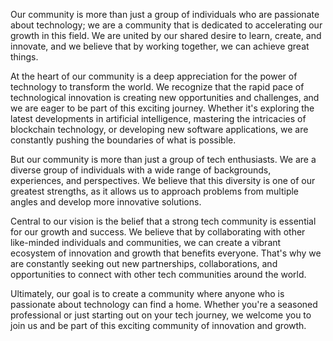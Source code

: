 Our community is more than just a group of individuals who are passionate about technology; we are a community that is dedicated to accelerating our growth in this field. We are united by our shared desire to learn, create, and innovate, and we believe that by working together, we can achieve great things.

At the heart of our community is a deep appreciation for the power of technology to transform the world. We recognize that the rapid pace of technological innovation is creating new opportunities and challenges, and we are eager to be part of this exciting journey. Whether it's exploring the latest developments in artificial intelligence, mastering the intricacies of blockchain technology, or developing new software applications, we are constantly pushing the boundaries of what is possible.

But our community is more than just a group of tech enthusiasts. We are a diverse group of individuals with a wide range of backgrounds, experiences, and perspectives. We believe that this diversity is one of our greatest strengths, as it allows us to approach problems from multiple angles and develop more innovative solutions.

Central to our vision is the belief that a strong tech community is essential for our growth and success. We believe that by collaborating with other like-minded individuals and communities, we can create a vibrant ecosystem of innovation and growth that benefits everyone. That's why we are constantly seeking out new partnerships, collaborations, and opportunities to connect with other tech communities around the world.

Ultimately, our goal is to create a community where anyone who is passionate about technology can find a home. Whether you're a seasoned professional or just starting out on your tech journey, we welcome you to join us and be part of this exciting community of innovation and growth.
